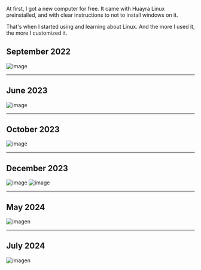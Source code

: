 At first, I got a new computer for free. It came with Huayra Linux preinstalled, and with clear instructions to not to install windows on it.

That's when I started using and learning about Linux. And the more I used it, the more I customized it.

## September 2022
![image](https://github.com/Jotalea/Jotalea/assets/67925603/3bd79415-f854-4f8d-9b01-7c326fb09ab4)

---

## June 2023
![image](https://github.com/Jotalea/Jotalea/assets/67925603/fa1ebe5a-8504-4b3e-896f-4de2c593d436)

---

## October 2023
![image](https://github.com/Jotalea/Jotalea/assets/67925603/7e46f76b-9a19-45f5-982e-6e9af9b524fb)

---

## December 2023
![image](https://github.com/Jotalea/Jotalea/assets/67925603/1580e296-63f6-4449-bce5-5105f584ae64)
![image](https://github.com/Jotalea/Jotalea/assets/67925603/a58afe7a-35a6-44cf-b02a-197019b0a1c1)

---

## May 2024
![imagen](https://github.com/Jotalea/Jotalea/assets/67925603/dd3250fe-48cd-44a9-b9e2-71142fac7b14)

---

## July 2024
![imagen](https://github.com/Jotalea/Jotalea/assets/67925603/69216ae4-952f-47ff-be3c-3a5943c533ab)
